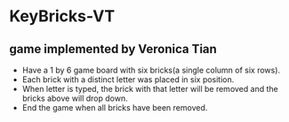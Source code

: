 # KeyBricks-VT
## game implemented by Veronica Tian
 * Have a 1 by 6 game board with six bricks(a single column of six rows).
 * Each brick with a distinct letter was placed in six position.
 * When letter is typed, the brick with that letter will be removed and the bricks above will drop down.
 * End the game when all bricks have been removed.

